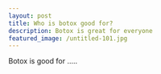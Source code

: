 ```yaml
---
layout: post
title: Who is botox good for?
description: Botox is great for everyone
featured_image: /untitled-101.jpg
---
```


Botox is good for .....&nbsp;